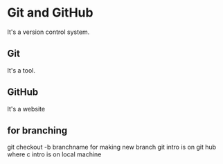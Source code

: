 # Git and GitHub

It's a version control system.

## Git  

It's a tool.


## GitHub

It's a website

## for branching

git checkout -b branchname for making new branch 
git intro is on git hub where c intro is on local machine
